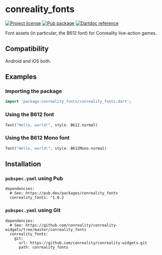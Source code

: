 conreality_fonts
================

[![Project license](https://img.shields.io/badge/license-Public%20Domain-blue.svg)](https://unlicense.org)
[![Pub package](https://img.shields.io/pub/v/conreality_fonts.svg)](https://pub.dev/packages/conreality_fonts)
[![Dartdoc reference](https://img.shields.io/badge/dartdoc-reference-blue.svg)](https://pub.dev/documentation/conreality_fonts/latest/)

Font assets (in particular, the B612 font) for Conreality live-action games.

Compatibility
-------------

Android and iOS both.

Examples
--------

### Importing the package

```dart
import 'package:conreality_fonts/conreality_fonts.dart';
```

### Using the B612 font

```dart
Text("Hello, world!", style: B612.normal)
```

### Using the B612 Mono font

```dart
Text("Hello, world!", style: B612Mono.normal)
```

Installation
------------

### `pubspec.yaml` using Pub

    dependencies:
      # See: https://pub.dev/packages/conreality_fonts
      conreality_fonts: ^1.0.2

### `pubspec.yaml` using Git

    dependencies:
      # See: https://github.com/conreality/conreality-widgets/tree/master/conreality_fonts
      conreality_fonts:
        git:
          url: https://github.com/conreality/conreality-widgets.git
          path: conreality_fonts

